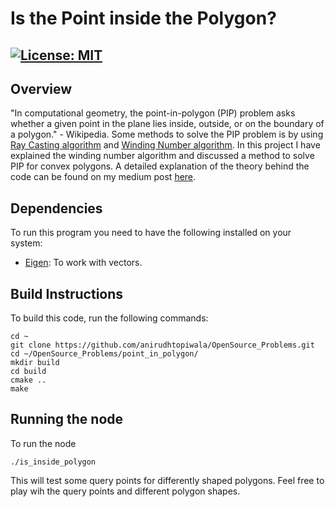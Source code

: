 # Is the Point inside the Polygon?

[![License: MIT](https://img.shields.io/badge/License-MIT-yellow.svg)](https://opensource.org/licenses/MIT)
---
## Overview
"In computational geometry, the point-in-polygon (PIP) problem asks whether a given point in the plane lies inside, outside, or on the boundary of a polygon." - Wikipedia. Some methods to solve the PIP problem is by using [Ray Casting algorithm](https://en.wikipedia.org/wiki/Point_in_polygon) and [Winding Number algorithm](https://en.wikipedia.org/wiki/Point_in_polygon). In this project I have explained the winding number algorithm and discussed a method to solve PIP for convex polygons. A detailed explanation of the theory behind the code can be found on my medium post [here]().

## Dependencies
To run this program you need to have the following installed on your system:
* [Eigen](http://eigen.tuxfamily.org/index.php?title=Main_Page): To work with vectors.

## Build Instructions

To build this code, run the following commands:
```
cd ~
git clone https://github.com/anirudhtopiwala/OpenSource_Problems.git
cd ~/OpenSource_Problems/point_in_polygon/
mkdir build
cd build
cmake ..
make
```

## Running the node
To run the node
```
./is_inside_polygon
```

This will test some query points for differently shaped polygons. Feel free to play wih the query points and  different polygon shapes.
